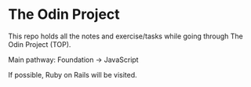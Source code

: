 # The Odin Project

This repo holds all the notes and exercise/tasks while going through The Odin Project (TOP).

Main pathway: Foundation -> JavaScript

If possible, Ruby on Rails will be visited.
